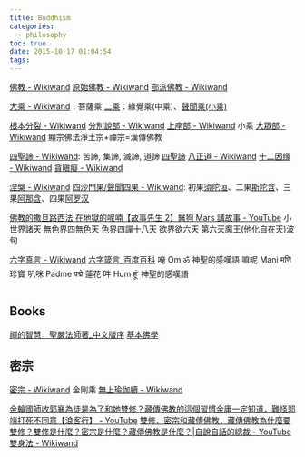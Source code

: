 ```yaml
---
title: Buddhism
categories:
  - philosophy
toc: true
date: 2015-10-17 01:04:54
tags:
---
```


[佛教 - Wikiwand](https://www.wikiwand.com/zh/佛教)
[原始佛教 - Wikiwand](https://www.wikiwand.com/zh/初期佛教)
[部派佛教 - Wikiwand](https://www.wikiwand.com/zh/部派佛教)

[大乘 - Wikiwand](https://www.wikiwand.com/zh/大乘佛教)：菩薩乘
[二乘](https://www.wikiwand.com/zh/二乘)：緣覺乘(中乘)、[聲聞乘(小乘)](https://www.wikiwand.com/zh/小乘佛教)

[根本分裂 - Wikiwand](https://www.wikiwand.com/zh/根本分裂)
[分別說部 - Wikiwand](https://www.wikiwand.com/zh/分別說部)
[上座部 - Wikiwand](https://www.wikiwand.com/zh/上座部) 小乘
[大眾部 - Wikiwand](https://www.wikiwand.com/zh/大眾部)
顯宗佛法淨土宗+禪宗=漢傳佛教

[四聖諦 - Wikiwand](https://www.wikiwand.com/zh/四谛): 苦諦, 集諦, 滅諦, 道諦
[四聖諦](https://www.yinshun.org/Enlightenment/1998/1998mar/1998mar3.htm)
[八正道 - Wikiwand](https://www.wikiwand.com/zh/八聖道分)
[十二因缘 - Wikiwand](https://www.wikiwand.com/zh/十二因缘)
[貪瞋癡 - Wikiwand](http://www.wikiwand.com/zh-hk/三毒)

[涅槃 - Wikiwand](https://www.wikiwand.com/zh/涅槃)
[四沙門果/聲聞四果 - Wikiwand](https://www.wikiwand.com/zh/四向四果): 初果[須陀洹](https://www.wikiwand.com/zh/須陀洹)、二果[斯陀含](https://www.wikiwand.com/zh/斯陀含)、三果[阿那含](https://www.wikiwand.com/zh/阿那含)、四果[阿罗汉](https://www.wikiwand.com/zh/阿罗汉)

[佛教的撒旦路西法 在地獄的呢喃【故事先生 2】醫狗 Mars 講故事 - YouTube](https://www.youtube.com/watch?v=GRhm0FMR8BE)
小世界諸天
無色界四無色天
色界四譂十八天
欲界欲六天 第六天魔王(他化自在天)波旬

[六字真言 - Wikiwand](https://www.wikiwand.com/zh-hk/%E5%85%AD%E5%AD%97%E7%9C%9F%E8%A8%80)
[六字箴言\_百度百科](https://baike.baidu.com/item/%E5%85%AD%E5%AD%97%E7%AE%B4%E8%A8%80/190131?fromtitle=%E5%85%AD%E5%AD%97%E7%9C%9F%E8%A8%80&fromid=92195)
唵 Om ॐ 神聖的感嘆語
嘛呢 Mani मणि 珍寶
叭咪 Padme पद्मे 蓮花
吽 Hum हूं་ 神聖的感嘆語

## Books

[禪的智慧　聖嚴法師著\_中文版序](http://www.book853.com/show.aspx?id=66&cid=160)
[基本佛學](http://www.ctworld.org.tw/meditation/02_frame.htm)

## 密宗

[密宗 - Wikiwand](https://www.wikiwand.com/zh/%E5%AF%86%E5%AE%97) 金剛乘
[無上瑜伽續 - Wikiwand](https://www.wikiwand.com/zh/%E7%84%A1%E4%B8%8A%E7%91%9C%E4%BC%BD%E7%BA%8C)

[金輪國師收郭襄為徒是為了和她雙修？藏傳佛教的這個習慣金庸一定知道，難怪郭靖打死不同意【浪客行】 - YouTube](https://www.youtube.com/watch?v=i36DnHOIjYI)
[雙修、密宗和藏傳佛教，藏傳佛教為什麼要雙修？雙修是什麼？密宗是什麼？藏傳佛教是什麼？|自說自話的總裁 - YouTube](https://www.youtube.com/watch?v=W5wB1C8NAEw)
[雙身法 - Wikiwand](https://www.wikiwand.com/zh/%E9%9B%99%E8%BA%AB%E6%B3%95)
